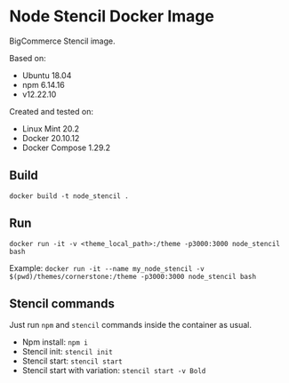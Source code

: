 # Node Stencil Docker Image

BigCommerce Stencil image.

Based on:
- Ubuntu 18.04
- npm 6.14.16
- v12.22.10

Created and tested on:
- Linux Mint 20.2
- Docker 20.10.12
- Docker Compose 1.29.2

## Build 

`docker build -t node_stencil .`

## Run

`docker run -it -v <theme_local_path>:/theme -p3000:3000 node_stencil bash`

Example: `docker run -it --name my_node_stencil -v $(pwd)/themes/cornerstone:/theme -p3000:3000 node_stencil bash`

## Stencil commands

Just run `npm` and `stencil` commands inside the container as usual.

- Npm install: `npm i`
- Stencil init: `stencil init`
- Stencil start: `stencil start`
- Stencil start with variation: `stencil start -v Bold`
